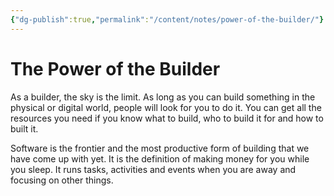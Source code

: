 ```yaml
---
{"dg-publish":true,"permalink":"/content/notes/power-of-the-builder/"}
---
```


# The Power of the Builder

As a builder, the sky is the limit. As long as you can build something in the physical or digital world, people will look for you to do it. You can get all the resources you need if you know what to build, who to build it for and how to built it. 

Software is the frontier and the most productive form of building that we have come up with yet. It is the definition of making money for you while you sleep. It runs tasks, activities and events when you are away and focusing on other things.